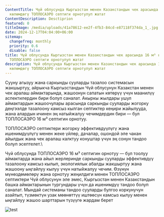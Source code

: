 ```yaml
---
ContentTitle: Чүй облусунда Кыргызстан менен Казакстандын чек арасында 16 м³
  көлөмдөгү ТОПЛОСАЭРО септиги орнотулуп жатат
ContentDescription: Desctiprion
featured: 0
titleImage: /media/uploads/41a78612-ee2f-4fb3-84cd-e87118f374da_1_.jpg
date: 2024-12-17T04:04:00+06:00
sitemap:
  changefreq: monthly
  priority: 0.6
  disable: false
title: Чүй облусунда Кыргызстан менен Казакстандын чек арасында 16 м³ көлөмдөгү
  ТОПЛОСАЭРО септиги орнотулуп жатат
description: Чүй облусунда Кыргызстан менен Казакстандын чек арасында 16 м³
  көлөмдөгү ТОПЛОСАЭРО септиги орнотулуп жатат
---
```

Сууну агызуу жана саркынды сууларды тазалоо системасын жакшыртуу, айрыкча
Кыргызстандын Чүй облусунун Казакстан менен чек аралаш аймактарында, жашоонун
сапатын көтөрүү үчүн маанилүү аспектилердин бири болуп саналат. Акыркы жылдары
ушул аймактардын жашоочулары арасында саркынды сууларды жогорку деңгээлде
тазалоону камсыз кылган септиктер кеңири жайылууда, жана алардын ичинен эң
натыйжалуу чечимдердин бири — бул ТОПЛОСАЭРО 16 м³ септигин орнотуу.

ТОПЛОСАЭРО септиктери жогорку эффективдүүлүгү жана ишенимдүүлүгү менен жеке
үйлөр, дачалар, ошондой эле чакан айылдык жана чек аралаш калктуу конуштар үчүн
эң сонун тандоо болуп эсептелет.\

Чүй облусунда ТОПЛОСАЭРО 16 м³ септигин орнотуу — бул
тоолуу аймактарда жана айыл жерлеринде саркынды сууларды эффективдүү тазалоону
камсыз кылып, экологиялык абалды жакшыртуу жана жашоону ыңгайлуу кылуу үчүн
натыйжалуу чечим. Өзүнүн мүнөздөмөлөрү жана орнотуу жеңилдиги менен ТОПЛОСАЭРО
септиктери Чүй облусунун эле эмес, Кыргызстан менен Казакстандын башка
аймактарынын тургундары үчүн да ишенимдүү тандоо болуп саналат. Мындай
системаны тандоо сууларды булгоо коркунучун азайтып, түзмөктүн узак мөөнөттүү
иштөөсүн камсыз кылуу менен ыңгайлуу жашоо шарттарын түзүүгө жардам берет

![test](/media/uploads/topas-75-600x464.jpg "title")
